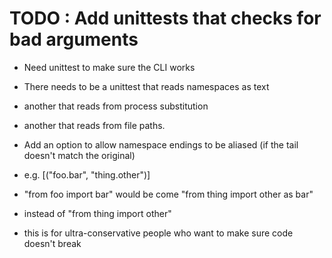 # TODO : Add unittests that checks for bad arguments
- Need unittest to make sure the CLI works
 - There needs to be a unittest that reads namespaces as text
 - another that reads from process substitution
 - another that reads from file paths.

-  Add an option to allow namespace endings to be aliased (if the tail doesn't match the original)
 - e.g. [("foo.bar", "thing.other")]
  - "from foo import bar" would be come "from thing import other as bar"
  - instead of "from thing import other"
  - this is for ultra-conservative people who want to make sure code doesn't break

